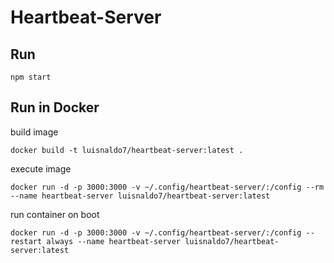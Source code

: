 # Heartbeat-Server

## Run

    npm start

## Run in Docker

build image
    
    docker build -t luisnaldo7/heartbeat-server:latest .

execute image

    docker run -d -p 3000:3000 -v ~/.config/heartbeat-server/:/config --rm --name heartbeat-server luisnaldo7/heartbeat-server:latest

run container on boot

    docker run -d -p 3000:3000 -v ~/.config/heartbeat-server/:/config --restart always --name heartbeat-server luisnaldo7/heartbeat-server:latest
